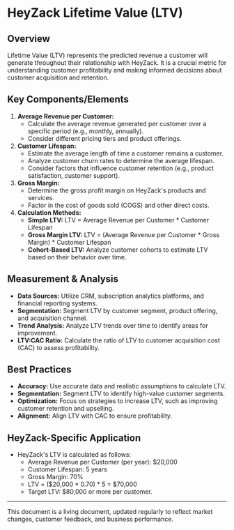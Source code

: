 # HeyZack Lifetime Value (LTV)

## Overview

Lifetime Value (LTV) represents the predicted revenue a customer will generate throughout their relationship with HeyZack. It is a crucial metric for understanding customer profitability and making informed decisions about customer acquisition and retention.

## Key Components/Elements

1.  **Average Revenue per Customer:**
    -   Calculate the average revenue generated per customer over a specific period (e.g., monthly, annually).
    -   Consider different pricing tiers and product offerings.
2.  **Customer Lifespan:**
    -   Estimate the average length of time a customer remains a customer.
    -   Analyze customer churn rates to determine the average lifespan.
    -   Consider factors that influence customer retention (e.g., product satisfaction, customer support).
3.  **Gross Margin:**
    -   Determine the gross profit margin on HeyZack's products and services.
    -   Factor in the cost of goods sold (COGS) and other direct costs.
4.  **Calculation Methods:**
    -   **Simple LTV:** LTV = Average Revenue per Customer \* Customer Lifespan
    -   **Gross Margin LTV:** LTV = (Average Revenue per Customer \* Gross Margin) \* Customer Lifespan
    -   **Cohort-Based LTV:** Analyze customer cohorts to estimate LTV based on their behavior over time.

## Measurement & Analysis

-   **Data Sources:** Utilize CRM, subscription analytics platforms, and financial reporting systems.
-   **Segmentation:** Segment LTV by customer segment, product offering, and acquisition channel.
-   **Trend Analysis:** Analyze LTV trends over time to identify areas for improvement.
-   **LTV:CAC Ratio:** Calculate the ratio of LTV to customer acquisition cost (CAC) to assess profitability.

## Best Practices

-   **Accuracy:** Use accurate data and realistic assumptions to calculate LTV.
-   **Segmentation:** Segment LTV to identify high-value customer segments.
-   **Optimization:** Focus on strategies to increase LTV, such as improving customer retention and upselling.
-   **Alignment:** Align LTV with CAC to ensure profitability.

## HeyZack-Specific Application

-   HeyZack's LTV is calculated as follows:
    -   Average Revenue per Customer (per year): \$20,000
    -   Customer Lifespan: 5 years
    -   Gross Margin: 70%
    -   LTV = (\$20,000 \* 0.70) \* 5 = \$70,000
    -   Target LTV: \$80,000 or more per customer.

---

This document is a living document, updated regularly to reflect market changes, customer feedback, and business performance.
